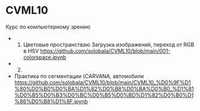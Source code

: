 # CVML10
Курс по компьютерному зрению
* 1. Цветовые пространстваю Загрузка изображений, переход от RGB в HSV https://github.com/solobala/CVML10/blob/main/001-colorspace.ipynb
* 2. 
* Практика по сегментации (CARVANA, автомобили https://github.com/solobala/CVML10/blob/main/CVML10_%D0%9F%D1%80%D0%B0%D0%BA%D1%82%D0%B8%D0%BA%D0%B0_%D1%81%D0%B5%D0%B3%D0%BC%D0%B5%D0%BD%D1%82%D0%B0%D1%86%D0%B8%D1%8F.ipynb
